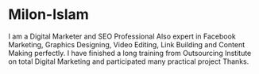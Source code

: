 # Milon-Islam
I am a Digital Marketer and SEO Professional Also expert in Facebook Marketing, Graphics Designing, Video Editing, Link Building and Content Making perfectly. I have finished a long training from Outsourcing Institute on total Digital Marketing and participated many practical project Thanks.
